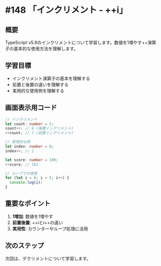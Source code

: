 # #148 「インクリメント - ++i」

## 概要
TypeScript v5.9のインクリメントについて学習します。数値を1増やす++演算子の基本的な使用方法を理解します。

## 学習目標
- インクリメント演算子の基本を理解する
- 前置と後置の違いを理解する
- 実用的な使用例を理解する

## 画面表示用コード

```typescript
// インクリメント
let count: number = 5;
count++; // 6 (後置インクリメント)
++count; // 7 (前置インクリメント)

// 実用的な例
let index: number = 0;
index++; // 1

let score: number = 100;
++score; // 101

// ループでの使用
for (let i = 0; i < 5; i++) {
  console.log(i);
}
```

## 重要なポイント
1. **1増加**: 数値を1増やす
2. **前置後置**: ++iとi++の違い
3. **実用性**: カウンターやループ処理に活用

## 次のステップ
次回は、デクリメントについて学習します。


